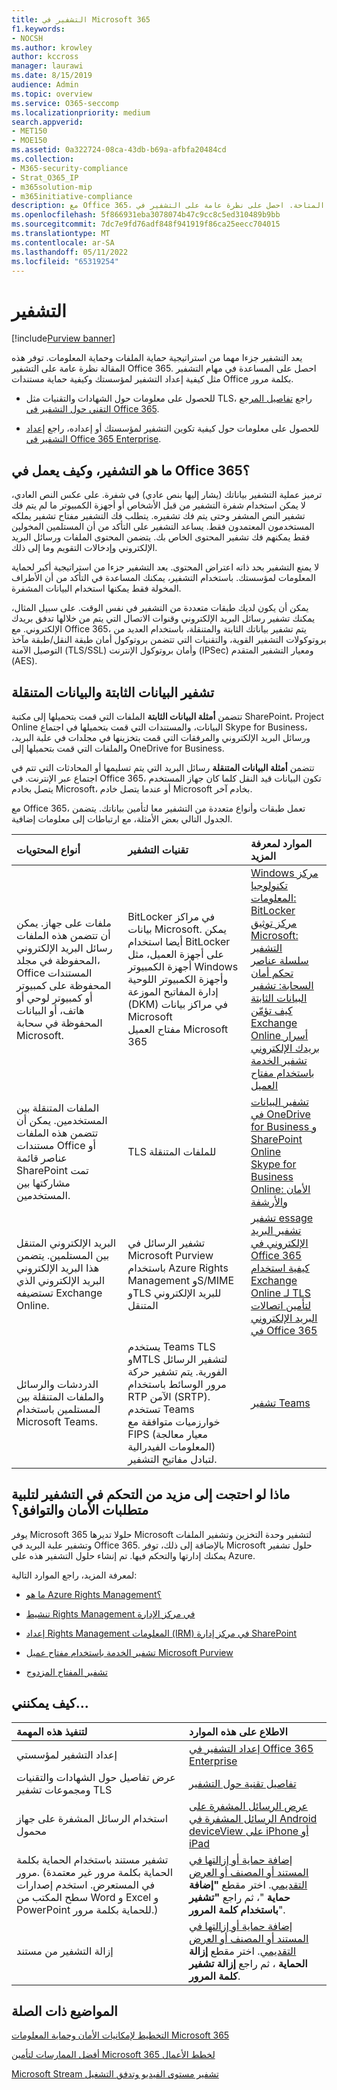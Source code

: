 ```yaml
---
title: التشفير في Microsoft 365
f1.keywords:
- NOCSH
ms.author: krowley
author: kccross
manager: laurawi
ms.date: 8/15/2019
audience: Admin
ms.topic: overview
ms.service: O365-seccomp
ms.localizationpriority: medium
search.appverid:
- MET150
- MOE150
ms.assetid: 0a322724-08ca-43db-b69a-afbfa20484cd
ms.collection:
- M365-security-compliance
- Strat_O365_IP
- m365solution-mip
- m365initiative-compliance
description: مع Office 365، يتم تشفير المحتوى الخاص بك في حالة السكون وفي أثناء النقل مع أقوى التشفير والبروتوكولات والتقنيات المتاحة. احصل على نظرة عامة على التشفير في Office 365.
ms.openlocfilehash: 5f866931eba3078074b47c9cc8c5ed310489b9bb
ms.sourcegitcommit: 7dc7e9fd76adf848f941919f86ca25eecc704015
ms.translationtype: MT
ms.contentlocale: ar-SA
ms.lasthandoff: 05/11/2022
ms.locfileid: "65319254"
---
```

# <a name="encryption"></a>التشفير

[!include[Purview banner](../includes/purview-rebrand-banner.md)]

يعد التشفير جزءا مهما من استراتيجية حماية الملفات وحماية المعلومات. توفر هذه المقالة نظرة عامة على التشفير Office 365. احصل على المساعدة في مهام التشفير مثل كيفية إعداد التشفير لمؤسستك وكيفية حماية مستندات Office بكلمة مرور.
  
- للحصول على معلومات حول الشهادات والتقنيات مثل TLS، راجع [تفاصيل المرجع التقني حول التشفير في Office 365](technical-reference-details-about-encryption.md).

- للحصول على معلومات حول كيفية تكوين التشفير لمؤسستك أو إعداده، راجع [إعداد التشفير في Office 365 Enterprise](set-up-encryption.md).

## <a name="what-is-encryption-and-how-does-it-work-in-office-365"></a>ما هو التشفير، وكيف يعمل في Office 365؟

ترميز عملية التشفير بياناتك (يشار إليها بنص عادي) في شفرة. على عكس النص العادي، لا يمكن استخدام شفرة التشفير من قبل الأشخاص أو أجهزة الكمبيوتر ما لم يتم فك تشفير النص المشفر وحتى يتم فك تشفيره. يتطلب فك التشفير مفتاح تشفير يملكه المستخدمون المعتمدون فقط. يساعد التشفير على التأكد من أن المستلمين المخولين فقط يمكنهم فك تشفير المحتوى الخاص بك. يتضمن المحتوى الملفات ورسائل البريد الإلكتروني وإدخالات التقويم وما إلى ذلك.
  
لا يمنع التشفير بحد ذاته اعتراض المحتوى. يعد التشفير جزءا من استراتيجية أكبر لحماية المعلومات لمؤسستك. باستخدام التشفير، يمكنك المساعدة في التأكد من أن الأطراف المخولة فقط يمكنها استخدام البيانات المشفرة.
  
يمكن أن يكون لديك طبقات متعددة من التشفير في نفس الوقت. على سبيل المثال، يمكنك تشفير رسائل البريد الإلكتروني وقنوات الاتصال التي يتم من خلالها تدفق بريدك الإلكتروني. مع Office 365، يتم تشفير بياناتك الثابتة والمتنقلة، باستخدام العديد من بروتوكولات التشفير القوية، والتقنيات التي تتضمن بروتوكول أمان طبقة النقل/طبقة مآخذ التوصيل الآمنة (TLS/SSL) وأمان بروتوكول الإنترنت (IPSec) ومعيار التشفير المتقدم (AES).
  
## <a name="encryption-for-data-at-rest-and-data-in-transit"></a>تشفير البيانات الثابتة والبيانات المتنقلة

 تتضمن **أمثلة البيانات الثابتة** الملفات التي قمت بتحميلها إلى مكتبة SharePoint، Project Online البيانات، والمستندات التي قمت بتحميلها في اجتماع Skype for Business، ورسائل البريد الإلكتروني والمرفقات التي قمت بتخزينها في مجلدات في علبة البريد، والملفات التي قمت بتحميلها إلى OneDrive for Business.
  
 تتضمن **أمثلة البيانات المتنقلة** رسائل البريد التي يتم تسليمها أو المحادثات التي تتم في اجتماع عبر الإنترنت. في Office 365، تكون البيانات قيد النقل كلما كان جهاز المستخدم يتصل بخادم Microsoft، أو عندما يتصل خادم Microsoft بخادم آخر.
  
مع Office 365، تعمل طبقات وأنواع متعددة من التشفير معا لتأمين بياناتك. يتضمن الجدول التالي بعض الأمثلة، مع ارتباطات إلى معلومات إضافية.
  
|**أنواع المحتويات**|**تقنيات التشفير**|**الموارد لمعرفة المزيد**|
|:-----|:-----|:-----|
|ملفات على جهاز. يمكن أن تتضمن هذه الملفات رسائل البريد الإلكتروني المحفوظة في مجلد، Office المستندات المحفوظة على كمبيوتر أو كمبيوتر لوحي أو هاتف، أو البيانات المحفوظة في سحابة Microsoft.  <br/> |BitLocker في مراكز بيانات Microsoft. يمكن أيضا استخدام BitLocker على أجهزة العميل، مثل أجهزة الكمبيوتر Windows وأجهزة الكمبيوتر اللوحية  <br/> إدارة المفاتيح الموزعة (DKM) في مراكز بيانات Microsoft  <br/> مفتاح العميل Microsoft 365  <br/> |[Windows مركز تكنولوجيا المعلومات: BitLocker](/windows/device-security/bitlocker/bitlocker-overview) <br/> [مركز توثيق Microsoft: التشفير](https://www.microsoft.com/TrustCenter/Security/Encryption) <br/> [سلسلة عناصر تحكم أمان السحابة: تشفير البيانات الثابتة](https://blogs.microsoft.com/microsoftsecure/2015/09/10/cloud-security-controls-series-encrypting-data-at-rest) <br/> [كيف تؤمّن Exchange Online أسرار بريدك الإلكتروني](exchange-online-secures-email-secrets.md) <br/> [تشفير الخدمة باستخدام مفتاح العميل](customer-key-overview.md) <br/> |
|الملفات المتنقلة بين المستخدمين. يمكن أن تتضمن هذه الملفات مستندات Office أو عناصر قائمة SharePoint تمت مشاركتها بين المستخدمين.  <br/> |TLS للملفات المتنقلة  <br/> |[تشفير البيانات في OneDrive for Business و SharePoint Online](data-encryption-in-odb-and-spo.md) <br/> [Skype for Business Online: الأمان والأرشفة](/office365/servicedescriptions/skype-for-business-online-service-description/skype-for-business-online-features) <br/> |
|البريد الإلكتروني المتنقل بين المستلمين. يتضمن هذا البريد الإلكتروني البريد الإلكتروني الذي تستضيفه Exchange Online.  <br/> |تشفير الرسائل في Microsoft Purview باستخدام Azure Rights Management وS/MIME وTLS للبريد الإلكتروني المتنقل  <br/> |[تشفير essage](ome.md) <br/> [تشفير البريد الإلكتروني في Office 365](email-encryption.md) <br/> [كيفية استخدام Exchange Online لـ TLS لتأمين اتصالات البريد الإلكتروني في Office 365](exchange-online-uses-tls-to-secure-email-connections.md) <br/> |
|الدردشات والرسائل والملفات المتنقلة بين المستلمين باستخدام Microsoft Teams. <br/> |يستخدم Teams TLS وMTLS لتشفير الرسائل الفورية. يتم تشفير حركة مرور الوسائط باستخدام RTP الآمن (SRTP). تستخدم Teams خوارزميات متوافقة مع FIPS (معيار معالجة المعلومات الفيدرالية) لتبادل مفاتيح التشفير. <br/> |[تشفير Teams](/microsoftteams/teams-security-guide#encryption-for-teams) <br/> |

## <a name="what-if-i-need-more-control-over-encryption-to-meet-security-and-compliance-requirements"></a>ماذا لو احتجت إلى مزيد من التحكم في التشفير لتلبية متطلبات الأمان والتوافق؟

يوفر Microsoft 365 حلولا تديرها Microsoft لتشفير وحدة التخزين وتشفير الملفات وتشفير علبة البريد في Office 365. بالإضافة إلى ذلك، توفر Microsoft حلول تشفير يمكنك إدارتها والتحكم فيها. تم إنشاء حلول التشفير هذه على Azure.
  
لمعرفة المزيد، راجع الموارد التالية:
  
- [ما هو Azure Rights Management؟](/information-protection/understand-explore/what-is-azure-rms)

- [تنشيط Rights Management في مركز الإدارة](../enterprise/activate-rms-in-microsoft-365.md)

- [إعداد Rights Management المعلومات (IRM) في مركز إدارة SharePoint](set-up-irm-in-sp-admin-center.md)

- [تشفير الخدمة باستخدام مفتاح عميل Microsoft Purview](customer-key-overview.md)

- [تشفير المفتاح المزدوج](double-key-encryption.md)

## <a name="how-do-i"></a>كيف يمكنني...

|**لتنفيذ هذه المهمة**|**الاطلاع على هذه الموارد**|
|:-----|:-----|
|إعداد التشفير لمؤسستي|[إعداد التشفير في Office 365 Enterprise](set-up-encryption.md)|
|عرض تفاصيل حول الشهادات والتقنيات ومجموعات تشفير TLS|[تفاصيل تقنية حول التشفير](technical-reference-details-about-encryption.md)|
|استخدام الرسائل المشفرة على جهاز محمول|[عرض الرسائل المشفرة على](https://support.office.com/article/83d60f17-2305-407a-a762-7d518401fdeb) [الرسائل المشفرة في Android deviceView على iPhone أو iPad](https://support.microsoft.com/en-us/office/view-protected-messages-on-your-iphone-or-ipad-4d631321-0d26-4bcc-a483-d294dd0b1caf)|
|تشفير مستند باستخدام الحماية بكلمة مرور. (الحماية بكلمة مرور غير معتمدة في المستعرض. استخدم إصدارات سطح المكتب من Word و Excel و PowerPoint للحماية بكلمة مرور.) |[إضافة حماية أو إزالتها في المستند أو المصنف أو العرض التقديمي](https://support.office.com/article/05084cc3-300d-4c1a-8416-38d3e37d6826). اختر مقطع **"إضافة حماية** "، ثم راجع **"تشفير باستخدام كلمة المرور**".|
|إزالة التشفير من مستند|[إضافة حماية أو إزالتها في المستند أو المصنف أو العرض التقديمي](https://support.office.com/article/05084cc3-300d-4c1a-8416-38d3e37d6826). اختر مقطع **إزالة الحماية** ، ثم راجع **إزالة تشفير كلمة المرور**.  |

## <a name="related-topics"></a>المواضيع ذات الصلة

[التخطيط لإمكانيات الأمان وحماية المعلومات Microsoft 365](plan-for-security-and-compliance.md)

[أفضل الممارسات لتأمين Microsoft 365 لخطط الأعمال](/office365/admin/security-and-compliance/secure-your-business-data)

[Microsoft Stream تشفير مستوى الفيديو وتدفق التشغيل](/stream/network-overview#video-level-encryption-and-playback-flow)
